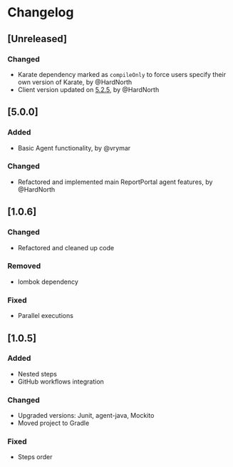 # Changelog

## [Unreleased]
### Changed
- Karate dependency marked as `compileOnly` to force users specify their own version of Karate, by @HardNorth
- Client version updated on [5.2.5](https://github.com/reportportal/client-java/releases/tag/5.2.5), by @HardNorth

## [5.0.0]
### Added
- Basic Agent functionality, by @vrymar 
### Changed
- Refactored and implemented main ReportPortal agent features, by @HardNorth

## [1.0.6]
### Changed
- Refactored and cleaned up code
### Removed
- lombok dependency
### Fixed
- Parallel executions


## [1.0.5]
### Added
- Nested steps
- GitHub workflows integration
### Changed
- Upgraded versions: Junit, agent-java, Mockito
- Moved project to Gradle
### Fixed
- Steps order
